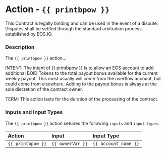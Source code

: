# Action - `{{ printbpow }}`

This Contract is legally binding and can be used in the event of a dispute. Disputes shall be settled through the standard arbitration process established by EOS.IO.

### Description

The `{{ printbpow }}` action... 

INTENT: The intent of {{ printbpow }} is to allow an EOS account to add additional BOID Tokens to the total payout bonus available for the current weekly payout. This most usually will come from the overflow account, but could come from elsewhere. Adding to the payout bonus is always at the sole discretion of the contract owner.    

TERM: This action lasts for the duration of the processing of the contract.

### Inputs and Input Types

The `{{ printbpow }}` action setuires the following `inputs` and `input types`:

| Action | Input | Input Type |
|:--|:--|:--|
| `{{ printbpow }}` | `{{ ownerVar }}` | `{{ account_name }}` |
